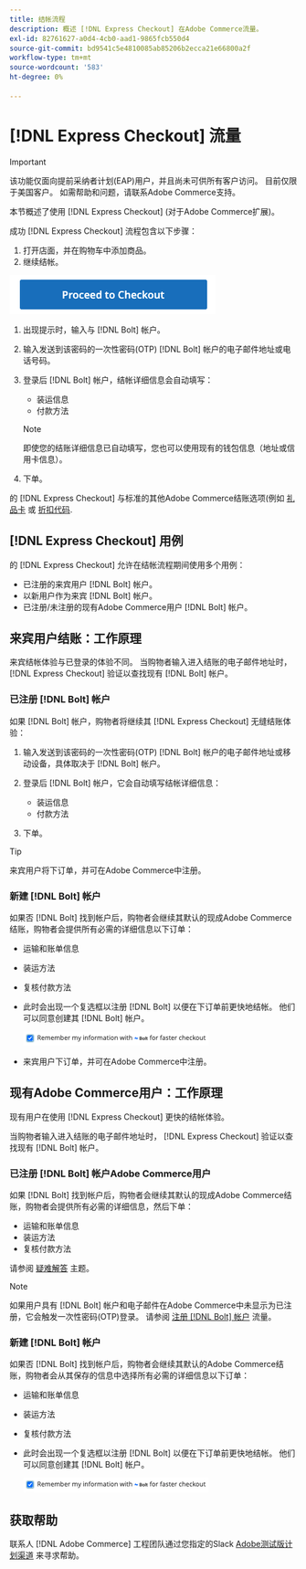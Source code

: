 ```yaml
---
title: 结帐流程
description: 概述 [!DNL Express Checkout] 在Adobe Commerce流量。
exl-id: 82761627-a0d4-4cb0-aad1-9865fcb550d4
source-git-commit: bd9541c5e4810085ab85206b2ecca21e66800a2f
workflow-type: tm+mt
source-wordcount: '583'
ht-degree: 0%

---
```


# [!DNL Express Checkout] 流量

>[!IMPORTANT]
>
> 该功能仅面向提前采纳者计划(EAP)用户，并且尚未可供所有客户访问。 目前仅限于美国客户。 如需帮助和问题，请联系Adobe Commerce支持。

本节概述了使用 [!DNL Express Checkout] (对于Adobe Commerce扩展)。

成功 [!DNL Express Checkout] 流程包含以下步骤：

1. 打开店面，并在购物车中添加商品。
1. 继续结帐。

![结帐](assets/proceed-checkout.png)

1. 出现提示时，输入与 [!DNL Bolt] 帐户。
1. 输入发送到该密码的一次性密码(OTP) [!DNL Bolt] 帐户的电子邮件地址或电话号码。
1. 登录后 [!DNL Bolt] 帐户，结帐详细信息会自动填写：

   - 装运信息
   - 付款方法

   >[!NOTE]
   >
   > 即使您的结账详细信息已自动填写，您也可以使用现有的钱包信息（地址或信用卡信息）。

1. 下单。

的 [!DNL Express Checkout] 与标准的其他Adobe Commerce结账选项(例如 [礼品卡](https://docs.magento.com/user-guide/catalog/product-gift-card.html) 或 [折扣代码](https://docs.magento.com/user-guide/marketing/price-rules-cart-coupon.html).

## [!DNL Express Checkout] 用例

的 [!DNL Express Checkout] 允许在结帐流程期间使用多个用例：

- 已注册的来宾用户 [!DNL Bolt] 帐户。
- 以新用户作为来宾 [!DNL Bolt] 帐户。
- 已注册/未注册的现有Adobe Commerce用户 [!DNL Bolt] 帐户。

## 来宾用户结账：工作原理

来宾结帐体验与已登录的体验不同。 当购物者输入进入结账的电子邮件地址时， [!DNL Express Checkout] 验证以查找现有 [!DNL Bolt] 帐户。

### 已注册 [!DNL Bolt] 帐户

如果 [!DNL Bolt] 帐户，购物者将继续其 [!DNL Express Checkout] 无缝结账体验：

1. 输入发送到该密码的一次性密码(OTP) [!DNL Bolt] 帐户的电子邮件地址或移动设备，具体取决于 [!DNL Bolt] 帐户。
1. 登录后 [!DNL Bolt] 帐户，它会自动填写结帐详细信息：

   - 装运信息
   - 付款方法

1. 下单。

>[!TIP]
>
> 来宾用户将下订单，并可在Adobe Commerce中注册。

### 新建 [!DNL Bolt] 帐户

如果否 [!DNL Bolt] 找到帐户后，购物者会继续其默认的现成Adobe Commerce结账，购物者会提供所有必需的详细信息以下订单：

- 运输和账单信息
- 装运方法
- 复核付款方法
- 此时会出现一个复选框以注册 [!DNL Bolt] 以便在下订单前更快地结帐。 他们可以同意创建其 [!DNL Bolt] 帐户。

   ![记住 [!DNL Bolt]](assets/checked-bolt.png)

- 来宾用户下订单，并可在Adobe Commerce中注册。

## 现有Adobe Commerce用户：工作原理

现有用户在使用 [!DNL Express Checkout] 更快的结帐体验。

当购物者输入进入结账的电子邮件地址时， [!DNL Express Checkout] 验证以查找现有 [!DNL Bolt] 帐户。

### 已注册 [!DNL Bolt] 帐户Adobe Commerce用户

如果 [!DNL Bolt] 找到帐户后，购物者会继续其默认的现成Adobe Commerce结账，购物者会提供所有必需的详细信息，然后下单：

- 运输和账单信息
- 装运方法
- 复核付款方法

请参阅 [疑难解答](../express-checkout/troubleshooting.md) 主题。

>[!NOTE]
>
> 如果用户具有 [!DNL Bolt] 帐户和电子邮件在Adobe Commerce中未显示为已注册，它会触发一次性密码(OTP)登录。 请参阅 [注册 [!DNL Bolt] 帐户](#registered-bolt-account) 流量。

### 新建 [!DNL Bolt] 帐户

如果否 [!DNL Bolt] 找到帐户后，购物者会继续其默认的Adobe Commerce结账，购物者会从其保存的信息中选择所有必需的详细信息以下订单：

- 运输和账单信息
- 装运方法
- 复核付款方法
- 此时会出现一个复选框以注册 [!DNL Bolt] 以便在下订单前更快地结帐。 他们可以同意创建其 [!DNL Bolt] 帐户。

   ![记住 [!DNL Bolt]](assets/checked-bolt.png)

## 获取帮助

联系人 [!DNL Adobe Commerce] 工程团队通过您指定的Slack [Adobe测试版计划渠道](http://adobe-beta-programs.slack.com/) 来寻求帮助。
